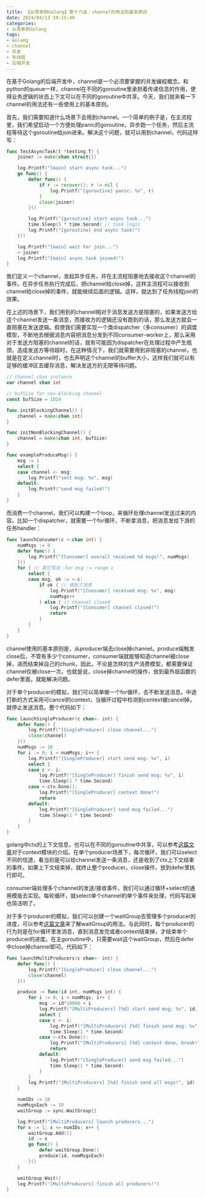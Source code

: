 ```yaml
---
title: 【从零单排Golang】第十六话：channel的用法和基本原则
date: 2024/04/13 19:15:40
categories:
- 从零单排Golang
tags:
- Golang
- channel
- 并发
- 多线程
- 后端开发
---
```


在基于Golang的后端开发中，channel是一个必须要掌握的并发编程概念。和python的queue一样，channel在不同的goroutine里承担着传递信息的作用，使得业务逻辑的状态上下文可以在不同的goroutine中共享。今天，我们就来看一下channel的用法还有一些使用上的基本原则。

首先，我们需要知道什么场景下会用到channel。一个简单的例子是，在主流程里，我们希望启动一个方便处理panic的goroutine，异步跑一个任务，然后主流程等待这个goroutine给join进来。解决这个问题，就可以用到channel，代码这样写：

<!-- more -->

```go
func TestAsyncTask(t *testing.T) {
    joiner := make(chan struct{})

    log.Printf("[main] start async task...")
    go func() {
        defer func() {
            if r := recover(); r != nil {
                log.Printf("[goroutine] panic: %v", r)
            }
            close(joiner)
        }()

        log.Printf("[goroutine] start async task...")
        time.Sleep(5 * time.Second) // task logic
        log.Printf("[goroutine] end async task!")
    }()

    log.Printf("[main] wait for join...")
    <-joiner
    log.Printf("[main] async task joined!")
}
```

我们定义一个channel，发起异步任务，并在主流程阻塞地去接收这个channel的事件。在异步任务执行完成后，把channel给close掉，这样主流程可以接收到channel给close掉的事件，就能继续后面的逻辑。这样，就达到了任务线程join的效果。

在上述的场景下，我们用到的channel相对于消息发送方是阻塞的，如果发送方给这个channel发送一条消息，而接收方的逻辑还没有跑到的话，那么发送方就会一直阻塞在发送逻辑。假使我们需要实现一个类dispatcher（多consumer）的调度模型，不断地去根据消息内容把消息分发到不同consumer-worker上，那么采用对于发送方阻塞的channel的话，就有可能因为dispatcher在处理过程中产生瓶颈，造成发送方等待超时。在这种情况下，我们就需要用到非阻塞的channel，也就是在定义channel时，也去声明这个channel的buffer大小，这样我们就可以有足够的缓冲区去缓存消息，解决发送方的无限等待问题。

```go
// channel chan instance
var channel chan int

// bufSize for non-blocking channel
const bufSize = 1024

func initBlockingChannel() {
    channel = make(chan int)
}

func initNonBlockingChannel() {
    channel = make(chan int, bufSize)
}

func exampleProduceMsg() {
    msg := 1
    select {
    case channel <- msg:
        log.Printf("sent msg: %v", msg)
    default:
        log.Printf("send msg failed!")
    }
}
```

而消费一个channel，我们可以构建一个loop，来循环处理channel发送过来的内容。比如一个dispatcher，就需要一个for循环，不断拿消息，把消息发给下游的任务handler：

```go
func launchConsumer(c <-chan int) {
    numMsgs := 0
    defer func() {
        log.Printf("[Consumer] overall received %d msgs!", numMsgs)
    }()
    for { // 其它写法：for msg := range c
        select {
        case msg, ok := <-c:
            if ok { // 收到了消息
                log.Printf("[Consumer] received msg: %v", msg)
                numMsgs++
            } else { // channel closed
                log.Printf("[Consumer] channel closed!")
                return
            }
        }
    }
}
```

channel使用的基本原则是，从producer端去close掉channel。produce端触发close后，不管有多少个consumer，consumer端就能够知道channel被close掉，进而结束掉自己的chunk。因此，不论是怎样的生产消费模型，都需要保证channel仅被close一次。也就是说，close掉channel的操作，放到最外层函数的defer里面，就能解决问题。

对于单个producer的模拟，我们可以简单做一个for循环，去不断发送消息。中途打断的方式采用可cancel的context，当循环过程中检测到context被cancel掉，就停止发送消息。整个代码如下：

```go
func launchSingleProducer(c chan<- int) {
    defer func() {
        log.Printf("[SingleProducer] close channel...")
        close(channel)
    }()
    numMsgs := 10
    for i := 0; i < numMsgs; i++ {
        log.Printf("[SingleProducer] start send msg: %v", i)
        select {
        case c <- i:
            log.Printf("[SingleProducer] finish send msg: %v", i)
            time.Sleep(1 * time.Second)
        case <-ctx.Done():
            log.Printf("[SingleProducer] context done!")
            return
        default:
            log.Printf("[SingleProducer] send msg failed...")
            time.Sleep(1 * time.Second)
        }
    }
}
```

golang中ctx的上下文信息，也可以在不同的goroutine中共享，可以参考[这篇文章](https://utmhikari.top/2023/04/01/gofromzero/10_context/)对于context模块的介绍。在单个producer场景下，每次循环，我们可以select不同的信道，看当刻是可以给channel发送一条消息，还是收到了ctx上下文结束的事件。如果上下文结束掉，就终止整个producer。close操作，放到defer里执行即可。

consumer端处理多个channel的发送/接收事件，我们可以通过循环+select的通用模版去实现。每轮循环，就select单个channel的单个事件来处理，代码写起来也简洁明了。

对于多个producer的模拟，我们可以创建一个waitGroup去管理多个producer的进度，可以参考[这篇文章](https://utmhikari.top/2023/08/06/gofromzero/13_waitgroup/)来了解waitGroup的用法。与此同时，每个producer的行为则是在for循环里发消息，直到消息发完或者context结束掉，才结束单个producer的进度。在主goroutine中，只需要wait这个waitGroup，然后在defer中close掉channel即可。代码如下：

```go
func launchMultiProducers(c chan<- int) {
    defer func() {
        log.Printf("[SingleProducer] close channel...")
        close(channel)
    }()

    produce := func(id int, numMsgs int) {
        for i := 0; i < numMsgs; i++ {
            msg := id*10000 + i
            log.Printf("[MultiProducers] [%d] start send msg: %v", id, msg)
            select {
            case c <- i:
                log.Printf("[MultiProducers] [%d] finish send msg: %v", id, msg)
                time.Sleep(1 * time.Second)
            case <-ctx.Done():
                log.Printf("[MultiProducers] [%d] context done, break!", id)
                return
            default:
                log.Printf("[SingleProducer] send msg failed...")
                time.Sleep(1 * time.Second)
            }
        }
        log.Printf("[MultiProducers] [%d] finish send all msgs!", id)
    }

    numIDs := 10
    numMsgsEach := 10
    waitGroup := sync.WaitGroup{}

    log.Printf("[MultiProducers] launch producers...")
    for x := 1; x <= numIDs; x++ {
        waitGroup.Add(1)
        id := x
        go func() {
            defer waitGroup.Done()
            produce(id, numMsgsEach)
        }()
    }

    waitGroup.Wait()
    log.Printf("[MultiProducers] finish all producers!")
}
```
